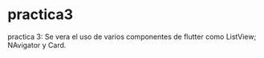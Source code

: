 # practica3

practica 3: Se vera el uso de varios componentes de flutter como ListView; NAvigator y Card.